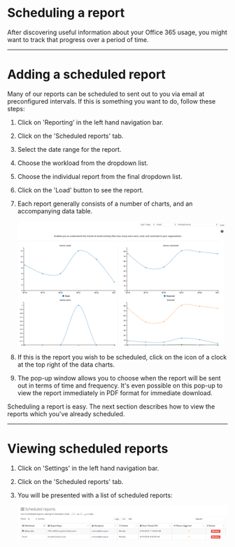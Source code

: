 # Scheduling a report

After discovering useful information about your Office 365 usage, you might want to track that progress over a period of time. 

----

# Adding a scheduled report

Many of our reports can be scheduled to sent out to you via email at preconfigured intervals. If this is something you want to do, follow these steps:

1. Click on 'Reporting' in the left hand navigation bar.

2. Click on the 'Scheduled reports' tab.

3. Select the date range for the report.

4. Choose the workload from the dropdown list.

5. Choose the individual report from the final dropdown list.

6. Click on the 'Load' button to see the report.

7. Each report generally consists of a number of charts, and an accompanying data table.

    ![Seed](../images/a-report.png)

8. If this is the report you wish to be scheduled, click on the icon of a clock at the top right of the data charts.

9. The pop-up window allows you to choose when the report will be sent out in terms of time and frequency.  It's even possible on this pop-up to view the report immediately in PDF format for immediate download.

Scheduling a report is easy. The next section describes how to view the reports which you've already scheduled.

----

# Viewing scheduled reports

1. Click on 'Settings' in the left hand navigation bar.

2. Click on the 'Scheduled reports' tab.

3. You will be presented with a list of scheduled reports:

    ![Seed](../images/scheduled-reports.png)

